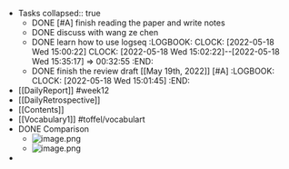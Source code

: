 - Tasks
  collapsed:: true
	- DONE [#A] finish reading the paper and write notes
	- DONE discuss with wang ze chen
	- DONE learn how to use logseq
	  :LOGBOOK:
	  CLOCK: [2022-05-18 Wed 15:00:22]
	  CLOCK: [2022-05-18 Wed 15:02:22]--[2022-05-18 Wed 15:35:17] =>  00:32:55
	  :END:
	- DONE finish the review draft [[May 19th, 2022]] [#A]
	  :LOGBOOK:
	  CLOCK: [2022-05-18 Wed 15:01:45]
	  :END:
- [[DailyReport]] #week12
- [[DailyRetrospective]]
- [[Contents]]
- [[Vocabulary1]] #toffel/vocabulart
- DONE Comparison
	- ![image.png](../assets/image_1652865277842_0.png)
	- ![image.png](../assets/image_1652865324095_0.png)
-